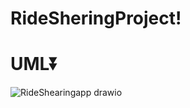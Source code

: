 # RideSheringProject!
# UML⏬

![RideShearingapp drawio](https://github.com/SanjanaAyshi/RideSheringProject/assets/67552924/1012665d-4247-426d-b46d-d833e08ce57b)
